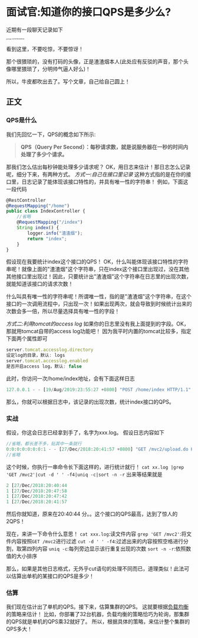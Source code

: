# 面试官:知道你的接口QPS是多少么?

近期有一段聊天记录如下

<img src="https://tsyokoko-typora-images.oss-cn-shanghai.aliyuncs.com/img/image-20211011160648346.png" alt="image-20211011160648346" style="zoom: 25%;" />

看到这里，不要吃惊，不要惊讶！

那个很猥琐的，没有打码的头像，正是渣渣烟本人(此处应有反驳的声音，那个头像哪里猥琐了，分明帅气逼人好么)！

所以，牛皮都吹出去了。写个文章，自己给自己圆上！

## **正文**

### **QPS是什么** 

我们先回忆一下，QPS的概念如下所示:

> **QPS（Query Per Second）：每秒请求数，就是说服务器在一秒的时间内处理了多少个请求。**

那我们怎么估出每秒钟能处理多少请求呢？ OK，用日志来估计！那日志怎么记录呢，细分下来，有两种方式。 *方式一:自己在接口里记录* 这种方式指的是在你的接口里，日志记录了能体现该接口特性的，并具有唯一性的字符串！ 例如，下面这一段代码

```javascript
@RestController  
@RequestMapping("/home")  
public class IndexController {
    //省略
    @RequestMapping("/index")  
    String index() {  
        logger.info("渣渣烟");
        return "index";  
    }  
}  
```

假设现在我要统计index这个接口的QPS！ OK，什么叫能体现该接口特性的字符串呢！就像上面的"渣渣烟"这个字符串，只在index这个接口里出现过，没在其他其他接口里出现过！因此，只要统计出"渣渣烟"这个字符串在日志里的出现次数，就能知道该接口的请求次数！

什么叫具有唯一性的字符串呢！所谓唯一性，指的是"渣渣烟"这个字符串，在这个接口的一次调用流程中，只出现一次！如果出现两次，就会导致到时候统计出来的次数会多一倍，所以尽量选择具有唯一性的字段！

*方式二:利用tomcat的access log* 如果你的日志里没有我上面提到的字段。OK，那就用tomcat自带的access log功能吧！ 因为我平时内置的tomcat比较多，指定下面两个属性即可

```javascript
server.tomcat.accesslog.directory
设定log的目录，默认: logs
server.tomcat.accesslog.enabled
是否开启access log，默认: false
```

此时，你访问一次/home/index地址，会有下面这样日志

```javascript
127.0.0.1 - - [19/Aug/2019:23:55:27 +0800] "POST /home/index HTTP/1.1" 200 138
```

那么，你就可以根据日志中，该记录的出现次数，统计index接口的QPS。

### **实战** 

假设，你这会日志已经拿到手了，名字为xxx.log。 假设日志内容如下

```javascript
//省略，都长差不多，贴其中一条就行
0:0:0:0:0:0:0:1 - - [27/Dec/2018:20:41:57 +0800] "GET /mvc2/upload.do HTTP/1.1" 404 949 http-bio-8080-exec-5 43
//省略
```

这个时候，你执行一串命令长下面这样的，进行统计就行！ `cat xx.log |grep 'GET /mvc2'|cut -d ' ' -f4|uniq -c|sort -n -r` 出来等结果就是

```javascript
2 [27/Dec/2018:20:40:44
1 [27/Dec/2018:20:47:58
1 [27/Dec/2018:20:47:42
1 [27/Dec/2018:20:41:57
```

然后你就知道，原来在20:40:44 分。。这个接口的QPS最高，达到了惊人的2QPS！

现在，来讲一下命令什么意思！ `cat xxx.log`:读文件内容 `grep 'GET /mvc2'`:将文件内容按照`GET /mvc2`进行过滤 `cut -d ' ' -f4`:过滤出来的内容按照空格进行分割，取第四列内容 `uniq -c`:每列旁边显示该行重复出现的次数 `sort -n -r`:依照数值的大小排序

那么，如果是其他日志格式，无外乎cut语句的处理不同而已，道理类似！此法可以估算出单机的某接口的QPS是多少！

### **估算** 

我们现在估计出了单机的QPS。接下来，估算集群的QPS。 这就要根据[负载均衡](https://cloud.tencent.com/product/clb?from=10680)的策略来估计！ 比如，你部署了32台机器，负载均衡的策略恰巧为轮询，那集群的QPS就是单机的QPS乘32就好了。 所以，根据具体的策略，来估计整个集群的QPS多大！